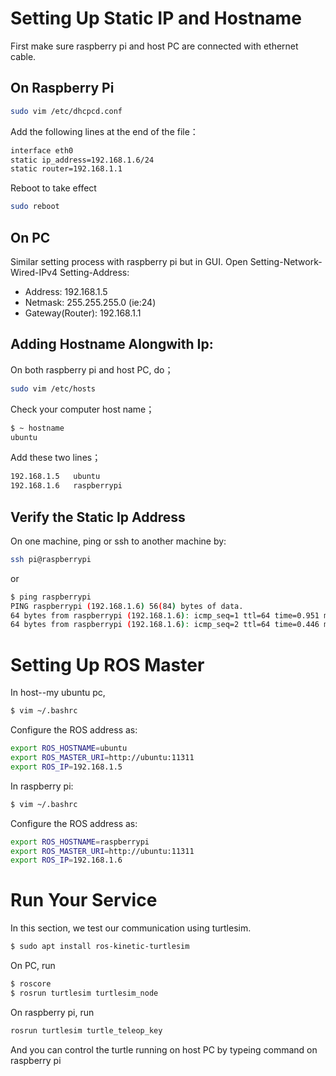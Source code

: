 # Setting Up Static IP and Hostname
First make sure raspberry pi and host PC are connected with ethernet cable.

## On Raspberry Pi
```sh
sudo vim /etc/dhcpcd.conf
```

Add the following lines at the end of the file：
```sh
interface eth0
static ip_address=192.168.1.6/24
static router=192.168.1.1
```

Reboot to take effect
```sh
sudo reboot
```

## On PC
Similar setting process with raspberry pi but in GUI. Open Setting-Network-Wired-IPv4 Setting-Address:

* Address: 192.168.1.5
* Netmask: 255.255.255.0 (ie:24)
* Gateway(Router): 192.168.1.1
  
## Adding Hostname Alongwith Ip:
On both raspberry pi and host PC, do；
```sh
sudo vim /etc/hosts
```
Check your computer host name；
```sh
$ ~ hostname
ubuntu
```
Add these two lines；
```sh
192.168.1.5   ubuntu
192.168.1.6   raspberrypi
```

## Verify the Static Ip Address

On one machine, ping or ssh to another machine by:
```sh
ssh pi@raspberrypi
```
or 
```sh
$ ping raspberrypi
PING raspberrypi (192.168.1.6) 56(84) bytes of data.
64 bytes from raspberrypi (192.168.1.6): icmp_seq=1 ttl=64 time=0.951 ms
64 bytes from raspberrypi (192.168.1.6): icmp_seq=2 ttl=64 time=0.446 ms
```

# Setting Up ROS Master
In host--my ubuntu pc, 
```sh
$ vim ~/.bashrc
```
Configure the ROS address as:
```sh
export ROS_HOSTNAME=ubuntu
export ROS_MASTER_URI=http://ubuntu:11311
export ROS_IP=192.168.1.5
```
In raspberry pi:
```sh
$ vim ~/.bashrc
```
Configure the ROS address as:
```sh
export ROS_HOSTNAME=raspberrypi
export ROS_MASTER_URI=http://ubuntu:11311
export ROS_IP=192.168.1.6
```
# Run Your Service
In this section, we test our communication using turtlesim.
```sh
$ sudo apt install ros-kinetic-turtlesim
```
On PC, run
```sh
$ roscore
$ rosrun turtlesim turtlesim_node
```
On raspberry pi, run
```sh
rosrun turtlesim turtle_teleop_key
```
And you can control the turtle running on host PC by typeing command on raspberry pi